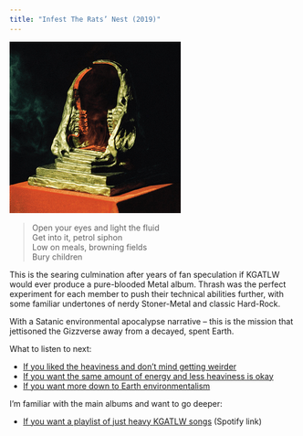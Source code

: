 ```yaml
---
title: "Infest The Rats’ Nest (2019)"
---
```


![album cover of Infest The Rats' Nest](./cover.png)

> Open your eyes and light the fluid  
> Get into it, petrol siphon  
> Low on meals, browning fields  
> Bury children

This is the searing culmination after years of fan speculation if KGATLW would ever produce a pure-blooded Metal album. Thrash was the perfect experiment for each member to push their technical abilities further, with some familiar undertones of nerdy Stoner-Metal and classic Hard-Rock.

With a Satanic environmental apocalypse narrative – this is the mission that jettisoned the Gizzverse away from a decayed, spent Earth.

What to listen to next:

*   [If you liked the heaviness and don’t mind getting weirder](../murder-of-the-universe)
*   [If you want the same amount of energy and less heaviness is okay](../nonagon-infinity)
*   [If you want more down to Earth environmentalism](../flying-microtonal-banana)

I’m familiar with the main albums and want to go deeper:

*   [If you want a playlist of just heavy KGATLW songs](https://open.spotify.com/playlist/7BfZwU7yVZrmX9XmwkJbaJ?si=1e76459117d647f7) (Spotify link)
